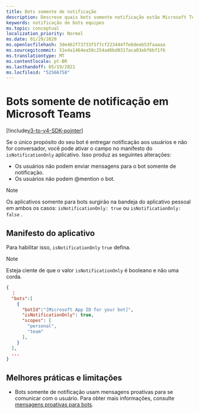 ```yaml
---
title: Bots somente de notificação
description: Descreve quais bots somente notificação estão Microsoft Teams
keywords: notificação de bots equipes
ms.topic: conceptual
localization_priority: Normal
ms.date: 01/29/2020
ms.openlocfilehash: 3de462f73733f5f7cf223444ffe6deeb53faaaaa
ms.sourcegitcommit: 51e4a1464ea58c254ad6bd0317aca03ebf6bf1f6
ms.translationtype: MT
ms.contentlocale: pt-BR
ms.lasthandoff: 05/19/2021
ms.locfileid: "52566758"
---
```

# <a name="notification-only-bots-in-microsoft-teams"></a>Bots somente de notificação em Microsoft Teams

[!include[v3-to-v4-SDK-pointer](~/includes/v3-to-v4-pointer-bots.md)]

Se o único propósito do seu bot é entregar notificação aos usuários e não for conversador, você pode ativar o campo no manifesto do `isNotificationOnly` aplicativo. Isso produz as seguintes alterações:

* Os usuários não podem enviar mensagens para o bot somente de notificação.
* Os usuários não podem @mention o bot.

> [!NOTE]
> Os aplicativos somente para bots surgirão na bandeja do aplicativo pessoal em ambos os casos: `isNotificationOnly: true` ou `isNotificationOnly: false` .

## <a name="app-manifest"></a>Manifesto do aplicativo

Para habilitar isso, `isNotificationOnly` `true` defina.

> [!NOTE]
> Esteja ciente de que o valor `isNotificationOnly` é booleano e não uma corda.

```json
{
  ⋮
  "bots":[
    {
      "botId":"[Microsoft App ID for your bot]",
      "isNotificationOnly": true,
      "scopes": [
        "personal",
        "team"
      ],
    }
  ],
  ...
}
```

## <a name="best-practices-and-limitations"></a>Melhores práticas e limitações

* Bots somente de notificação usam mensagens proativas para se comunicar com o usuário. Para obter mais informações, consulte [mensagens proativas para bots](~/resources/bot-v3/bot-conversations/bots-conv-proactive.md).
